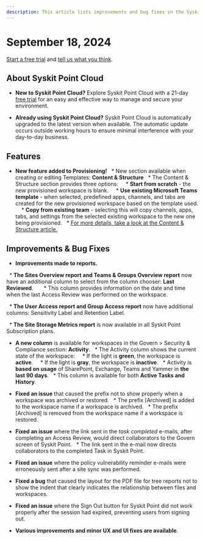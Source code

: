 ```yaml
---
description: This article lists improvements and bug fixes in the Syskit Point Cloud version 2024.4.62.1
---
```


# September 18, 2024

[Start a free trial](https://www.syskit.com/products/point/free-trial/) and [tell us what you think](https://www.syskit.com/company/contact-us/).

## About Syskit Point Cloud

* **New to Syskit Point Cloud?** Explore Syskit Point Cloud with a 21-day [free trial](https://www.syskit.com/products/point/free-trial/) for an easy and effective way to manage and secure your environment.

* **Already using Syskit Point Cloud?** Syskit Point Cloud is automatically upgraded to the latest version when available. The automatic update occurs outside working hours to ensure minimal interference with your day-to-day business.

## Features

* **New feature added to Provisioning!**
  * New section available when creating or editing Templates: **Content & Structure**
  * The Content & Structure section provides three options:
    * **Start from scratch** - the new provisioned workspace is blank. 
    * **Use existing Microsoft Teams template** - when selected, predefined apps, channels, and tabs are created for the new provisioned workspace based on the template used. 
    * **Copy from existing team** - selecting this will copy channels, apps, tabs, and settings from the selected existing workspace to the new one being provisioned.
  * [For more details, take a look at the Content & Structure article.](../../governance-and-automation/provisioning/content-and-structure.md)

## Improvements & Bug Fixes

* **Improvements made to reports.**

  * **The Sites Overview report and Teams & Groups Overview report** now have an additional column to select from the column chooser: **Last Reviewed**.  
    * This column provides information on the date and time when the last Access Review was performed on the workspace.

  * **The User Access report and Group Access report** now have additional columns: Sensitivity Label and Retention Label. 

  * **The Site Storage Metrics report** is now available in all Syskit Point Subscription plans. 

* **A new column** is available for workspaces in the Govern > Security & Compliance section: **Activity**.
  * The Activity column shows the current state of the workspace: 
    * If the light is **green**, the workspace is **active**.
    * If the light is **gray**, the workspace is **inactive**.
  * Activity is **based on usage** of SharePoint, Exchange, Teams and Yammer in **the last 90 days**.
  * This column is available for both **Active Tasks and History**. 


* **Fixed an issue** that caused the prefix not to show properly when a workspace was archived or restored. 
  * The prefix [Archived] is added to the workspace name if a workspace is archived.
  * The prefix [Archived] is removed from the workspace name if a workspace is restored.  

* **Fixed an issue** where the link sent in the *task completed* e-mails, after completing an Access Review, would direct collaborators to the Govern screen of Syskit Point.
  * The link sent in the e-mail now directs collaborators to the completed Task in Syskit Point. 

* **Fixed an issue** where the policy vulnerability reminder e-mails were erroneously sent after a site sync was performed.

* **Fixed a bug** that caused the layout for the PDF file for tree reports not to show the indent that clearly indicates the relationship between files and workspaces. 

* **Fixed an issue** where the Sign Out button for Syskit Point did not work properly after the session had expired, preventing users from signing out. 

* **Various improvements and minor UX and UI fixes are available**.